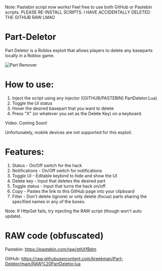 Note: Pastebin script now works! Feel free to use both GitHub or Pastebin scripts. PLEASE RE-INSTALL SCRIPTS. I HAVE ACCIDENTALLY DELETED THE GITHUB RAW LMAO

# Part-Deletor
Part Deletor is a Roblox exploit that allows players to delete any baseparts locally in a Roblox game.

![Part Remover](https://user-images.githubusercontent.com/118077319/202921490-d0017834-7d3d-4159-bff2-3faa29c5e834.png)

# How to use:
1) Inject the script using any injector ([GITHUB/PASTEBIN] PartDeletor.Lua)
2) Toggle the UI status
3) Hover the desired basepart that you want to delete
4) Press "X" (or whatever you set as the Delete Key) on a keyboard.

Video: Coming Soon!

Unfortunately, mobile devices are not supported for this exploit.

# Features:
1) Status - On/Off switch for the hack
2) Notifications - On/Off switch for notifications
3) Toggle UI - Editable keybind to hide and show the UI
4) Delete key - Input that deletes the desired part
5) Toggle status - Input that turns the hack on/off
6) Copy - Pastes the link to this GitHub page into your clipboard
7) Filter - Don't delete (ignore) or only delete (focus) parts sharing the specified names in any of the boxes.

Note: If HttpGet fails, try injecting the RAW script (though won't auto update).

# RAW code (obfuscated)
Pastebin: https://pastebin.com/raw/sthXfBdm

GitHub: https://raw.githubusercontent.com/kreekman/Part-Deletor/main/RAW%20PartDeletor.lua
